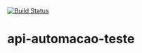 [![Build Status](https://travis-ci.org/Lunkes-Apps/api-automacao-teste.svg?branch=master)](https://travis-ci.org/Lunkes-Apps/api-automacao-teste)

# api-automacao-teste